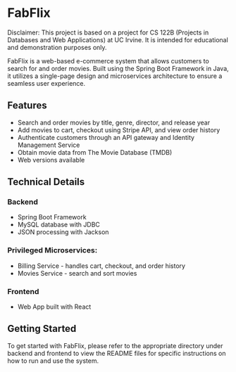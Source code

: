 # FabFlix

Disclaimer: This project is based on a project for CS 122B (Projects in Databases and Web Applications) at UC Irvine. 
            It is intended for educational and demonstration purposes only.

FabFlix is a web-based e-commerce system that allows customers to search for and order movies. Built using the Spring Boot Framework in Java, it utilizes a single-page design and microservices architecture to ensure a seamless user experience.

## Features
- Search and order movies by title, genre, director, and release year
- Add movies to cart, checkout using Stripe API, and view order history
- Authenticate customers through an API gateway and Identity Management Service
- Obtain movie data from The Movie Database (TMDB)
- Web versions available

## Technical Details
### Backend
- Spring Boot Framework
- MySQL database with JDBC
- JSON processing with Jackson

### Privileged Microservices:
- Billing Service - handles cart, checkout, and order history
- Movies Service - search and sort movies

### Frontend
- Web App built with React

## Getting Started 
To get started with FabFlix, please refer to the appropriate directory under backend and frontend to view the README files for specific instructions on how to run and use the system.
